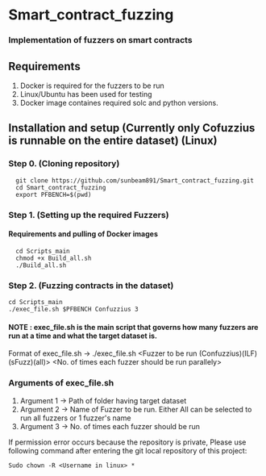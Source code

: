 # Smart_contract_fuzzing

### Implementation of fuzzers on smart contracts

## Requirements

1. Docker is required for the fuzzers to be run
2. Linux/Ubuntu has been used for testing
3. Docker image containes required solc and python versions.

## Installation and setup (Currently only Cofuzzius is runnable on the entire dataset) (Linux)

### Step 0. (Cloning repository)

``` 
  git clone https://github.com/sunbeam891/Smart_contract_fuzzing.git 
  cd Smart_contract_fuzzing
  export PFBENCH=$(pwd)
```

### Step 1. (Setting up the required Fuzzers) 

#### Requirements and pulling of Docker images

``` 
  cd Scripts_main
  chmod +x Build_all.sh
  ./Build_all.sh
```


### Step 2. (Fuzzing contracts in the dataset)

```
cd Scripts_main
./exec_file.sh $PFBENCH Confuzzius 3  
```



#### NOTE : exec_file.sh is the main script that governs how many fuzzers are run at a time and what the target dataset is. 

Format of exec_file.sh -> ./exec_file.sh <Folder having target dataset> <Fuzzer to be run (Confuzzius)(ILF)(sFuzz)(all)> <No. of times each fuzzer should be run parallely>

### Arguments of exec_file.sh
  1. Argument 1 -> Path of folder having target dataset
  2. Argument 2 -> Name of Fuzzer to be run. Either All can be selected to run all fuzzers or 1 fuzzer's name
  3. Argument 3 -> No. of times each fuzzer should be run


If permission error occurs because the repository is private, Please use following command after entering the git local repository of this project:

` Sudo chown -R <Username in linux> * `
